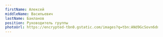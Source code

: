 ```yaml
---
firstName: Алексей
middleName: Васильевич
lastName: Бакланов
position: Руководитель группы
photoUrl: https://encrypted-tbn0.gstatic.com/images?q=tbn:ANd9GcSovn6dn-Vm_nn34jWk70aVfdz-QE37qXG9ifZyjpfXektoUU6i
---
```


